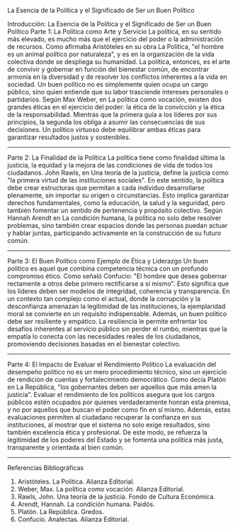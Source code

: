 La Esencia de la Política y el Significado de Ser un Buen Político

Introducción: La Esencia de la Política y el Significado de Ser un Buen Político
Parte 1: La Política como Arte y Servicio
La política, en su sentido más elevado, es mucho más que el ejercicio del poder o la administración de recursos. Como afirmaba Aristóteles en su obra La Política, "el hombre es un animal político por naturaleza", y es en la organización de la vida colectiva donde se despliega su humanidad. La política, entonces, es el arte de convivir y gobernar en función del bienestar común, de encontrar armonía en la diversidad y de resolver los conflictos inherentes a la vida en sociedad.
Un buen político no es simplemente quien ocupa un cargo público, sino quien entiende que su labor trasciende intereses personales o partidarios. Según Max Weber, en La política como vocación, existen dos grandes éticas en el ejercicio del poder: la ética de la convicción y la ética de la responsabilidad. Mientras que la primera guía a los líderes por sus principios, la segunda los obliga a asumir las consecuencias de sus decisiones. Un político virtuoso debe equilibrar ambas éticas para garantizar resultados justos y sostenibles.
________________________________________
Parte 2: La Finalidad de la Política
La política tiene como finalidad última la justicia, la equidad y la mejora de las condiciones de vida de todos los ciudadanos. John Rawls, en Una teoría de la justicia, define la justicia como "la primera virtud de las instituciones sociales". En este sentido, la política debe crear estructuras que permitan a cada individuo desarrollarse plenamente, sin importar su origen o circunstancias.
Esto implica garantizar derechos fundamentales, como la educación, la salud y la seguridad, pero también fomentar un sentido de pertenencia y propósito colectivo. Según Hannah Arendt en La condición humana, la política no solo debe resolver problemas, sino también crear espacios donde las personas puedan actuar y hablar juntas, participando activamente en la construcción de su futuro común.
________________________________________
Parte 3: El Buen Político como Ejemplo de Ética y Liderazgo
Un buen político es aquel que combina competencia técnica con un profundo compromiso ético. Como señaló Confucio: "El hombre que desea gobernar rectamente a otros debe primero rectificarse a sí mismo". Esto significa que los líderes deben ser modelos de integridad, coherencia y transparencia. En un contexto tan complejo como el actual, donde la corrupción y la desconfianza amenazan la legitimidad de las instituciones, la ejemplaridad moral se convierte en un requisito indispensable.
Además, un buen político debe ser resiliente y empático. La resiliencia le permite enfrentar los desafíos inherentes al servicio público sin perder el rumbo, mientras que la empatía lo conecta con las necesidades reales de los ciudadanos, promoviendo decisiones basadas en el bienestar colectivo.
________________________________________
Parte 4: El Impacto de Evaluar el Rendimiento Político
La evaluación del desempeño político no es un mero procedimiento técnico, sino un ejercicio de rendición de cuentas y fortalecimiento democrático. Como decía Platón en La República, "los gobernantes deben ser aquellos que más amen la justicia". Evaluar el rendimiento de los políticos asegura que los cargos públicos estén ocupados por quienes verdaderamente honran esta premisa, y no por aquellos que buscan el poder como fin en sí mismo.
Además, estas evaluaciones permiten al ciudadano recuperar la confianza en sus instituciones, al mostrar que el sistema no solo exige resultados, sino también excelencia ética y profesional. De este modo, se refuerza la legitimidad de los poderes del Estado y se fomenta una política más justa, transparente y orientada al bien común.
________________________________________
Referencias Bibliográficas
1.	Aristóteles. La Política. Alianza Editorial.
2.	Weber, Max. La política como vocación. Alianza Editorial.
3.	Rawls, John. Una teoría de la justicia. Fondo de Cultura Económica.
4.	Arendt, Hannah. La condición humana. Paidós.
5.	Platón. La República. Gredos.
6.	Confucio. Analectas. Alianza Editorial.

